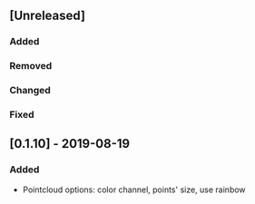 ## [Unreleased]
### Added

### Removed

### Changed

### Fixed


## [0.1.10] - 2019-08-19
### Added
- Pointcloud options: color channel, points' size, use rainbow
